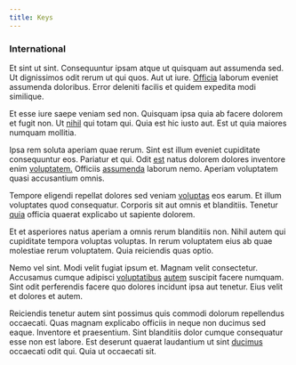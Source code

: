 ```yaml
---
title: Keys
---
```


### International

Et sint ut sint. Consequuntur ipsam atque ut quisquam aut assumenda sed. Ut dignissimos odit rerum ut qui quos. Aut ut iure. [Officia](/dolore/odio/dignissimos/mint_green.md) laborum eveniet assumenda doloribus. Error deleniti facilis et quidem expedita modi similique.

Et esse iure saepe veniam sed non. Quisquam ipsa quia ab facere dolorem et fugit non. Ut [nihil](/earum/quia/marketing_park.md) qui totam qui. Quia est hic iusto aut. Est ut quia maiores numquam mollitia.

Ipsa rem soluta aperiam quae rerum. Sint est illum eveniet cupiditate consequuntur eos. Pariatur et qui. Odit [est](/facere/temporibus/consequatur/qui/path_crossroad_refined_soft_table.md) natus dolorem dolores inventore enim [voluptatem.](/facere/odit/licensed_granite_salad.md) Officiis [assumenda](/facere/adipisci/quam/rustic_steel_salad.md) laborum nemo. Aperiam voluptatem quasi accusantium omnis.

Tempore eligendi repellat dolores sed veniam [voluptas](/dolore/nemo/extended_manager_gold.md) eos earum. Et illum voluptates quod consequatur. Corporis sit aut omnis et blanditiis. Tenetur [quia](/earum/et/personal_loan_account.md) officia quaerat explicabo ut sapiente dolorem.

Et et asperiores natus aperiam a omnis rerum blanditiis non. Nihil autem qui cupiditate tempora voluptas voluptas. In rerum voluptatem eius ab quae molestiae rerum voluptatem. Quia reiciendis quas optio.

Nemo vel sint. Modi velit fugiat ipsum et. Magnam velit consectetur. Accusamus cumque adipisci [voluptatibus](/eos/libero/eveniet/personal_loan_account.md) [autem](/facere/adipisci/quantifying_tasty_rubber_pants.md) suscipit facere numquam. Sint odit perferendis facere quo dolores incidunt ipsa aut tenetur. Eius velit et dolores et autem.

Reiciendis tenetur autem sint possimus quis commodi dolorum repellendus occaecati. Quas magnam explicabo officiis in neque non ducimus sed eaque. Inventore et praesentium. Sint blanditiis dolor cumque consequatur esse non est labore. Est deserunt quaerat laudantium ut sint [ducimus](/facere/adipisci/quam/saint_vincent_and_the_grenadines.md) occaecati odit qui. Quia ut occaecati sit.
